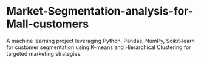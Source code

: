 # Market-Segmentation-analysis-for-Mall-customers
A machine learning project leveraging Python, Pandas, NumPy, Scikit-learn for customer segmentation using K-means and Hierarchical Clustering for targeted marketing strategies.
